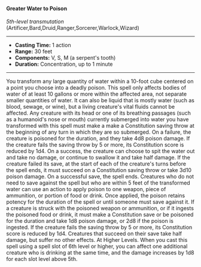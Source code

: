 #### Greater Water to Poison
*5th-level transmutation* (Artificer,Bard,Druid,Ranger,Sorcerer,Warlock,Wizard)
___
- **Casting Time:** 1 action
- **Range:** 30 feet
- **Components:** V, S, M (a serpent's tooth)
- **Duration:** Concentration, up to 1 minute
---
You transform any large quantity of water within a
10-foot cube centered on a point you choose into a
deadly poison. This spell only affects bodies of
water of at least 10 gallons or more within the
affected area, not separate smaller quantities of
water. It can also be liquid that is mostly water
(such as blood, sewage, or wine), but a living
creature's vital fluids cannot be affected. Any
creature with its head or one of its breathing
passages (such as a humanoid's nose or mouth)
currently submerged into water you have
transformed with this spell must make a make a
Constitution saving throw at the beginning of any
turn in which they are so submerged.
On a failure, the creature is poisoned for the
duration, and they take 4d8 poison damage. If the
creature fails the saving throw by 5 or more, its
Constitution score is reduced by 1d4. On a success,
the creature can choose to spit the water out and
take no damage, or continue to swallow it and take
half damage. If the creature failed its save, at the
start of each of the creature's turns before the spell
ends, it must succeed on a Constitution saving
throw or take 3d10 poison damage. On a successful
save, the spell ends.
Creatures who do not need to save against the
spell but who are within 5 feet of the transformed
water can use an action to apply poison to one
weapon, piece of ammunition, or portion of food or
drink. Once applied, the poison retains potency for
the duration of the spell or until someone must save
against it. If a creature is struck with the poisoned
weapon or ammunition, or if it ingests the poisoned
food or drink, it must make a Constitution save or
be poisoned for the duration and take 1d8 poison
damage, or 2d8 if the poison is ingested. If the
creature fails the saving throw by 5 or more, its
Constitution score is reduced by 1d4. Creatures that
succeed on their save take half damage, but suffer
no other effects.
At Higher Levels. When you cast this spell
using a spell slot of 6th level or higher, you can
affect one additional creature who is drinking at the
same time, and the damage increases by 1d8 for
each slot level above 5th.
